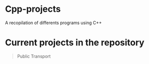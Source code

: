 # Cpp-projects
A recopilation of differents programs using C++

# Current projects in the repository

> Public Transport
